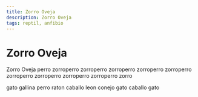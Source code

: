 ```yaml
---
title: Zorro Oveja
description: Zorro Oveja
tags: reptil, anfibio
---
```


# Zorro Oveja

Zorro Oveja perro zorroperro zorroperro zorroperro zorroperro zorroperro zorroperro zorroperro zorroperro zorroperro zorro

gato gallina perro raton caballo leon conejo gato caballo gato